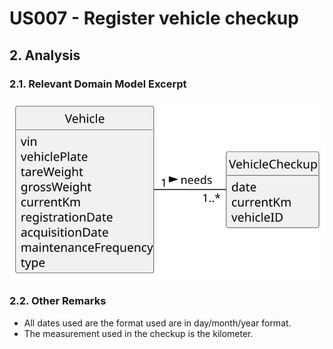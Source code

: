 # US007 - Register vehicle checkup

## 2. Analysis

### 2.1. Relevant Domain Model Excerpt 

![Domain Model](svg/us007-domain-model.svg)

### 2.2. Other Remarks

- All dates used are the format used are in day/month/year format.
- The measurement used in the checkup is the kilometer.